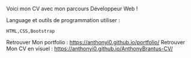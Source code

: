 Voici mon CV avec mon parcours Développeur Web ! 

Language et outils de programmation utiliser :
 
    HTML,CSS,Bootstrap
    
Retrouver Mon portfolio : https://anthonyi0.github.io/portfolio/
Retrouver Mon CV en visuel : https://anthonyi0.github.io/AnthonyBrantus-CV/
